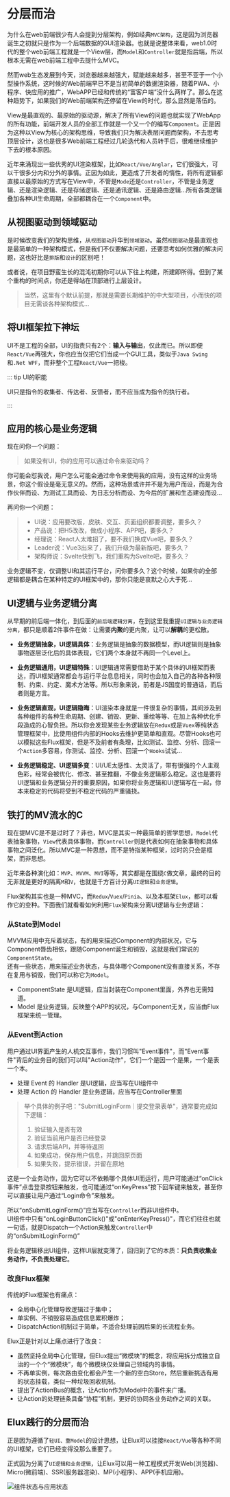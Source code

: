 # 分层而治

为什么在web前端很少有人会提到分层架构，例如经典`MVC架构`，这是因为浏览器诞生之初就只是作为一个后端数据的GUI渲染器。也就是说整体来看，web1.0时代的整个web前端工程就是一个View层，而`Model`和`Controller`就是指后端，所以根本无需在web前端工程中去提什么MVC。

然而web生态发展到今天，浏览器越来越强大，赋能越来越多，甚至不亚于一个小型操作系统，这时候的Web前端早已不是当初简单的数据渲染器，随着PWA、小程序、快应用的推广，WebAPP已经和传统的“富客户端”没什么两样了。那么在这种趋势下，如果我们的Web前端架构还停留在View的时代，那么显然是落伍的。

View是最直观的、最原始的驱动源，解决了所有View的问题也就实现了WebApp的所有功能，前端开发人员的全部工作就是一个又一个的编写`Component`。正是因为这种以View为核心的架构思维，导致我们只为解决表层问题而架构，不去思考顶层设计，这也是很多Web前端工程经过几轮迭代和人员转手后，很难继续维护下去的根本原因。

近年来涌现出一些优秀的UI渲染框架，比如`React/Vue/Anglar`，它们很强大，可以干很多分内和分外的事情。正因为如此，更造成了开发者的惰性，将所有逻辑都直接以最原始的方式写在View中，不管是`Mode`还是`Controller`，不管是业务逻辑、还是渲染逻辑、还是存储逻辑、还是通讯逻辑、还是路由逻辑...所有各类逻辑叠加各种UI生命周期，全部都耦合在一个`Component`中。

## 从视图驱动到领域驱动

是时候改变我们的架构思维，从`视图驱动`升华到`领域驱动`。虽然`视图驱动`是最直观也是最简单的一种架构模式，但是我们不仅要解决问题，还要思考如何优雅的解决问题，这也好比是`排版`和`设计`的区别吧！

或者说，在项目野蛮生长的混沌初期你可以从下往上构建，所建即所得。但到了某个重构的时间点，你还是得站在顶部进行上层设计。

> 当然，这里有个默认前提，那就是需要长期维护的中大型项目，小而快的项目无需谈各种架构模式...

## 将UI框架拉下神坛

UI不是工程的全部，UI的指责只有2个：**输入与输出**，仅此而已。所以即便`React/Vue`再强大，你也应当仅把它们当成一个GUI工具，类似于`Java Swing`和`.Net WPF`，而非整个工程`React/Vue`一把梭。

::: tip UI的职能

UI只是指令的收集者、传达者、反馈者，而不应当成为指令的执行者。

:::

## 应用的核心是业务逻辑

现在问你一个问题：

> 如果没有UI，你的应用可以通过命令来驱动吗？

你可能会怼我说，用户怎么可能会通过命令来使用我的应用，没有这样的业务场景，你这个假设是毫无意义的。然而，这种场景或许并不是为用户而设，而是为合作伙伴而设、为测试工具而设、为日志分析而设、为今后的扩展和生态建设而设...

再问你一个问题：

> - UI说：应用要改版，皮肤、交互、页面组织都要调整，要多久？
> - 产品说：把H5改改，做成小程序、APP吧，要多久？
> - 经理说：React人太难招了，要不我们换成Vue吧，要多久？
> - Leader说：Vue3出来了，我们升级为最新版吧，要多久？
> - 架构师说：Svelte快到飞，我们重构为Svelte吧，要多久？

业务逻辑不变，仅调整UI和其运行平台，问你要多久？这个时候，如果你的全部逻辑都是耦合在某种特定的UI框架中的，那你只能是哀默之心大于死...

## UI逻辑与业务逻辑分离

从早期的前后端一体化，到后面的`前后端逻辑分离`，在到这里我重提`UI逻辑与业务逻辑分离`，都只是顺着2件事件在做：让需要**内聚**的更内聚，让可以**解耦**的更松散。

- **业务逻辑抽象，UI逻辑具体**：业务逻辑是抽象的数据模型，而UI逻辑则是抽象事物逐层泛化后的具体表现，它们两个本身就不再同一个Level上。

- **业务逻辑通用，UI逻辑特殊**：UI逻辑通常需要借助于某个具体的UI框架而表达，而UI框架通常都会与运行平台息息相关，同时也会加入自己的各种各种限制、约束、约定、魔术方法等。所以形象来说，前者是JS国度的普通话，而后者则是方言。

- **业务逻辑直观，UI逻辑隐晦**：UI渲染本身就是一件很复杂的事情，其间涉及到各种组件的各种生命周期、创建、销毁、更新、重绘等等、在加上各种优化手段造成的心智负担。所以你会发现某些业务逻辑放在`Redux`或是`Vuex`等纯状态管理框架中，比使用组件内部的Hooks去维护更简单和直观。尽管Hooks也可以模拟这些Flux框架，但是不及前者有条理，比如测试、监控、分析、回滚一个`Action`多容易，你测试、监控、分析、回滚一个`Hooks`试试...

- **业务逻辑稳定、UI逻辑多变**：UI/UE太感性、太灵活了，带有很强的个人主观色彩，经常会被优化、修改、甚至推翻，不像业务逻辑那么稳定。这也是要将UI逻辑和业务逻辑分开的重要原因，如果你将业务逻辑和UI逻辑写在一起，你本来稳定的代码将受到不稳定代码的严重骚挠。

## 铁打的MV流水的C

现在提MVC是不是过时了？非也，MVC是其实一种最简单的哲学思想，`Model`代表抽象事物，`View`代表具体事物，而`Controller`则是代表如何在抽象事物和具体事物之间泛化。所以MVC是一种思想，而不是特指某种框架，过时的只会是框架，而非思想。

近年来各种演化如：`MVP`、`MVVM`、`MVI`等等，其实都是在围绕`C`做文章，最终的目的无非就是更好的隔离`M`和`V`，也就是千方百计分离`UI逻辑`和`业务逻辑`。

Flux架构其实也是一种MVC，而`Redux`/`Vuex`/`Pinia`、以及本框架`Elux`，都可以看作它的变种。下面我们就看看如何利用`Flux`架构来分离UI逻辑与业务逻辑：

### 从State到Model

MVVM应用中充斥着状态，有的用来描述Component的内部状况，它与Component唇齿相依，跟随Component诞生和销毁，这就是我们常说的`ComponentState`。\
还有一些状态，用来描述业务状态，与具体哪个Component没有直接关系，不存在复用与销毁，我们可以称它为`Model`。

- ComponentState 是UI逻辑，应当封装在Component里面，外界也无需知道。
- Model 是业务逻辑，反映整个APP的状况，与Component无关，应当由Flux框架来统一管理。

### 从Event到Action

用户通过UI界面产生的人机交互事件，我们习惯叫"Event事件"，而"Event事件"背后的业务目的我们可以叫"Action动作"，它们一个是因一个是果，一个是表一个本。

- 处理 Event 的 Handler 是UI逻辑，应当写在UI组件中
- 处理 Action 的 Handler 是业务逻辑，应当写在Controller里面

> 举个具体的例子吧："SubmitLoginForm｜提交登录表单"，通常要完成如下逻辑：
>
> 1. 验证输入是否有效
> 2. 验证当前用户是否已经登录
> 3. 请求后端API，并等待返回
> 4. 如果成功，保存用户信息，并跳回原页面
> 5. 如果失败，提示错误，并留在原地

这是一个业务动作，因为它可以不依赖哪个具体UI而运行，用户可能通过“onClick事件”点击登录按钮来触发，也可能通过“onKeyPress”按下回车键来触发，甚至你可以直接让用户通过“Login命令”来触发。

所以“onSubmitLoginForm()”应当写在`Controller`而非UI组件中。\
UI组件中只有"onLoginButtonClick()"或"onEnterKeyPress()"，而它们往往也就一句话，就是Dispatch一个Action来触发`Controller`中的“onSubmitLoginForm()”

将业务逻辑移出UI组件，这样UI层就变薄了，回归到了它的本质：**只负责收集业务动作，不负责处理它**。

### 改良Flux框架

传统的Flux框架也有痛点：

- 全局中心化管理导致逻辑过于集中；
- 单实例、不销毁容易造成信息累积爆炸；
- DispatchAction机制过于简单，不适合处理前因后果的长流程业务。

Elux正是针对以上痛点进行了改良：

- 虽然坚持全局中心化管理，但Elux提出“微模块”的概念，将应用拆分成独立自治的一个个“微模块”，每个微模块仅处理自己领域内的事情。
- 不再单实例，每次路由变化都会产生一个新的空白Store，然后重新挑选有用的状态挂载，类似一种垃圾回收机制。
- 提出了ActionBus的概念，让Action作为Model中的事件来广播。
- 让Action的处理链条具备“协程”机制，更好的协同各业务动作之间的关联。

## Elux践行的分层而治

正是因为遵循了`轻UI、重Model`的设计思想，让Elux可以挂接`React/Vue`等各种不同的UI框架，它们已经变得没那么重要了。

正式因为分离了`UI逻辑和业务逻辑`，让Elux可以用一种工程模式开发Web(浏览器)、Micro(微前端)、SSR(服务器渲染)、MP(小程序)、APP(手机应用)。

![组件状态与应用状态](/images/three-layers.svg)
